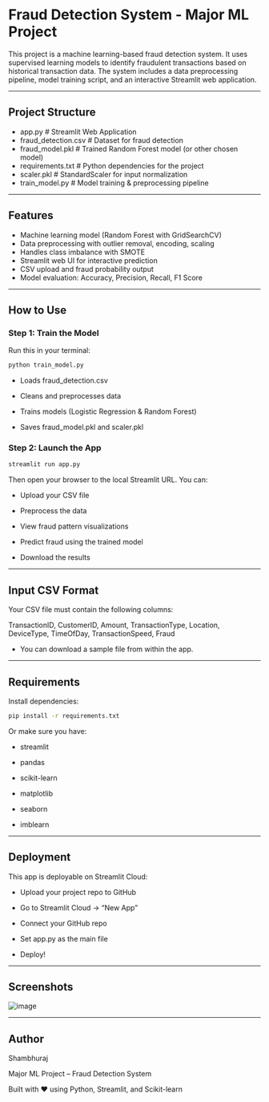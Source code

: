 # Fraud Detection System - Major ML Project

This project is a machine learning-based fraud detection system. It uses supervised learning models to identify fraudulent transactions based on historical transaction data. The system includes a data preprocessing pipeline, model training script, and an interactive Streamlit web application.

---

## Project Structure

- app.py # Streamlit Web Application
- fraud_detection.csv # Dataset for fraud detection
- fraud_model.pkl # Trained Random Forest model (or other chosen model)
- requirements.txt # Python dependencies for the project
- scaler.pkl # StandardScaler for input normalization
- train_model.py # Model training & preprocessing pipeline

---

## Features

- Machine learning model (Random Forest with GridSearchCV)
- Data preprocessing with outlier removal, encoding, scaling
- Handles class imbalance with SMOTE
- Streamlit web UI for interactive prediction
- CSV upload and fraud probability output
- Model evaluation: Accuracy, Precision, Recall, F1 Score

---

## How to Use

### Step 1: Train the Model

Run this in your terminal:

```bash
python train_model.py
```

- Loads fraud_detection.csv

- Cleans and preprocesses data

- Trains models (Logistic Regression & Random Forest)

- Saves fraud_model.pkl and scaler.pkl

### Step 2: Launch the App

```bash
streamlit run app.py
```
Then open your browser to the local Streamlit URL.
You can:

- Upload your CSV file

- Preprocess the data

- View fraud pattern visualizations

- Predict fraud using the trained model

- Download the results

---

## Input CSV Format
Your CSV file must contain the following columns:

TransactionID, CustomerID, Amount, TransactionType, 
Location, DeviceType, TimeOfDay, TransactionSpeed, Fraud

- You can download a sample file from within the app.

---

## Requirements
Install dependencies:

```bash
pip install -r requirements.txt
```

Or make sure you have:

- streamlit

- pandas

- scikit-learn

- matplotlib

- seaborn

- imblearn

---

## Deployment
This app is deployable on Streamlit Cloud:

- Upload your project repo to GitHub

- Go to Streamlit Cloud → “New App”

- Connect your GitHub repo

- Set app.py as the main file

- Deploy!

---

## Screenshots
![image](https://github.com/user-attachments/assets/0225051b-14c6-4183-a76e-ff108c26b489)

---

## Author
Shambhuraj

Major ML Project – Fraud Detection System

Built with ❤️ using Python, Streamlit, and Scikit-learn
